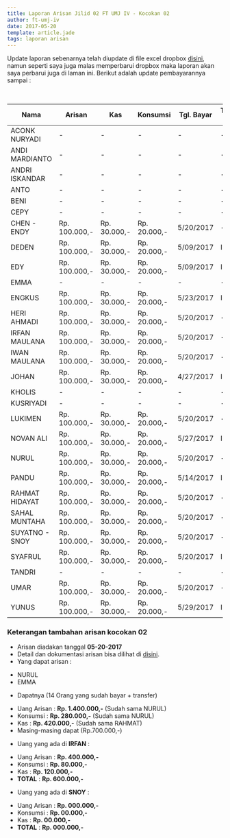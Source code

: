 ```yaml
---
title: Laporan Arisan Jilid 02 FT UMJ IV - Kocokan 02
author: ft-umj-iv
date: 2017-05-20
template: article.jade
tags: laporan arisan
---
```


Update laporan sebenarnya telah diupdate di file excel dropbox [disini](https://www.dropbox.com/s/lqrvit24hfh3fot/Arisan%20UMJ%20TechInfo4%20Jilid%2002.xlsx?dl=0), namun seperti saya juga malas memperbarui dropbox maka laporan akan saya perbarui juga di laman ini. Berikut adalah update pembayarannya sampai :

<br/>
<span class="more"></span>


|Nama						| Arisan 		  	| Kas 			| Konsumsi 		| Tgl. Bayar	| Transfered To |
|--------------------------	|-------------------|---------------|---------------|---------------|---------------|
| ACONK NURYADI 			|- 			  		| -				| -				|-				|-				|
| ANDI MARDIANTO 			|- 			  		| -				| -				|-				|-				|
| ANDRI ISKANDAR 			|- 			  		| -				| -				|-				|-				|
| ANTO  						  |- 			  		| -				| -				|-				|-				|
| BENI 						    |- 			  		| -				| -				|-				|-				|
| CEPY 						    |- 			  		| -				| -				|-				|-				|
| CHEN - ENDY 				|Rp. 100.000,- 		|Rp. 30.000,-	| Rp. 20.000,-	|5/20/2017		| -			|
| DEDEN 					    |Rp. 100.000,- 		|Rp. 30.000,-	| Rp. 20.000,-	|5/09/2017		| IRFAN			|
| EDY 						    |Rp. 100.000,- 		|Rp. 30.000,-	| Rp. 20.000,-	|5/09/2017		| IRFAN			|
| EMMA 						    |- 			  		| -				| -				|-				|-				|
| ENGKUS 					    |Rp. 100.000,- 		|Rp. 30.000,-	| Rp. 20.000,-	|5/23/2017		| IRFAN			|
| HERI AHMADI 				|Rp. 100.000,- 		|Rp. 30.000,-	| Rp. 20.000,-	|5/20/2017		| -			|
| IRFAN MAULANA 			|Rp. 100.000,- 		|Rp. 30.000,-	| Rp. 20.000,-	|5/20/2017		| -			|
| IWAN MAULANA 				|Rp. 100.000,- 		|Rp. 30.000,-	| Rp. 20.000,-	|5/20/2017		| -			|
| JOHAN 					    |Rp. 100.000,- 		|Rp. 30.000,-	| Rp. 20.000,-	|4/27/2017		| IRFAN			|
| KHOLIS 					    |- 			  		| -				| -				|-				|-				|
| KUSRIYADI 				  |- 			  		| -				| -				|-				|-				|
| LUKIMEN 					  |Rp. 100.000,- 		|Rp. 30.000,-	| Rp. 20.000,-	|5/20/2017		| -			|
| NOVAN ALI 				  |Rp. 100.000,- 		|Rp. 30.000,-	| Rp. 20.000,-	|5/27/2017		| IRFAN			|
| NURUL				 		    |Rp. 100.000,- 		|Rp. 30.000,-	| Rp. 20.000,-	|5/20/2017		| -			|
| PANDU 					    |Rp. 100.000,- 		|Rp. 30.000,-	| Rp. 20.000,-	|5/14/2017		| IRFAN			|
| RAHMAT HIDAYAT 			|Rp. 100.000,- 		|Rp. 30.000,-	| Rp. 20.000,-	|5/20/2017		| -			|
| SAHAL MUNTAHA 			|Rp. 100.000,- 		|Rp. 30.000,-	| Rp. 20.000,-	|5/20/2017		| -			|
| SUYATNO - SNOY 			|Rp. 100.000,- 		|Rp. 30.000,-	| Rp. 20.000,-	|5/20/2017		| -			|
| SYAFRUL 					  |Rp. 100.000,- 		|Rp. 30.000,-	| Rp. 20.000,-	|5/20/2017		| IRFAN			|
| TANDRI 					    |- 			  		| -				| -				|-				|-				|
| UMAR 						    |Rp. 100.000,- 		|Rp. 30.000,-	| Rp. 20.000,-	|5/20/2017		| -			|
| YUNUS 					    |Rp. 100.000,- 		|Rp. 30.000,-	| Rp. 20.000,-	|5/29/2017		| IRFAN			|



### Keterangan tambahan arisan kocokan 02
+ Arisan diadakan tanggal **05-20-2017**
+ Detail dan dokumentasi arisan bisa dilihat di [disini](https://ft-umj-4.github.io/story/articles/arisan-jilid-2-02-Rumah-Rahmat/).
+ Yang dapat arisan :
 - NURUL
 - EMMA
+ Dapatnya (14 Orang yang sudah bayar + transfer)
 - Uang Arisan	 : **Rp. 1.400.000,-** (Sudah sama NURUL)
 - Konsumsi 	   : **Rp.   280.000,-** (Sudah sama NURUL)
 - Kas 			     : **Rp.   420.000,-** (Sudah sama RAHMAT)
 - Masing-masing dapat (Rp.700.000,-)
+ Uang yang ada di **IRFAN** :
 - Uang Arisan	 : **Rp.   400.000,-**
 - Konsumsi 	   : **Rp.    80.000,-**
 - Kas 			     : **Rp.   120.000,-**
 - **TOTAL**	   : **Rp.   600.000,-**
+ Uang yang ada di **SNOY** :
 - Uang Arisan	 : **Rp. 000.000,-**
 - Konsumsi 	   : **Rp.  00.000,-**
 - Kas 			     : **Rp.  00.000,-**
 - **TOTAL**	   : **Rp. 000.000,-**
